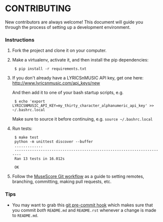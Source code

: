 # CONTRIBUTING

New contributors are always welcome! This document will guide you through the
process of setting up a development environment.


### Instructions

1. Fork the project and clone it on your computer.

1. Make a virtualenv, activate it, and then install the pip dependencies:

        $ pip install -r requirements.txt

1. If you don't already have a LYRICSnMUSIC API key, get one here: 
<http://www.lyricsnmusic.com/api_keys/new>

    And then add it to one of your bash startup scripts, e.g. 

        $ echo 'export LYRICSNMUSIC_API_KEY=my_thirty_character_alphanumeric_api_key' >> ~/.bashrc.local

    Make sure to source it before continuing, e.g. `source ~/.bashrc.local`

1. Run tests: 

        $ make test
        python -m unittest discover --buffer
        .............
        ----------------------------------------------------------------------
        Ran 13 tests in 16.012s

        OK

1. Follow the [MuseScore Git workflow](http://musescore.org/en/developers-handbook/git-workflow)
as a guide to setting remotes, branching, committing, making pull requests,
etc.


### Tips

* You may want to grab this [git pre-commit hook](https://gist.github.com/ysim/9195375)
which makes sure that you commit *both* `README.md` and `README.rst` whenever
a change is made to `README.md`.
